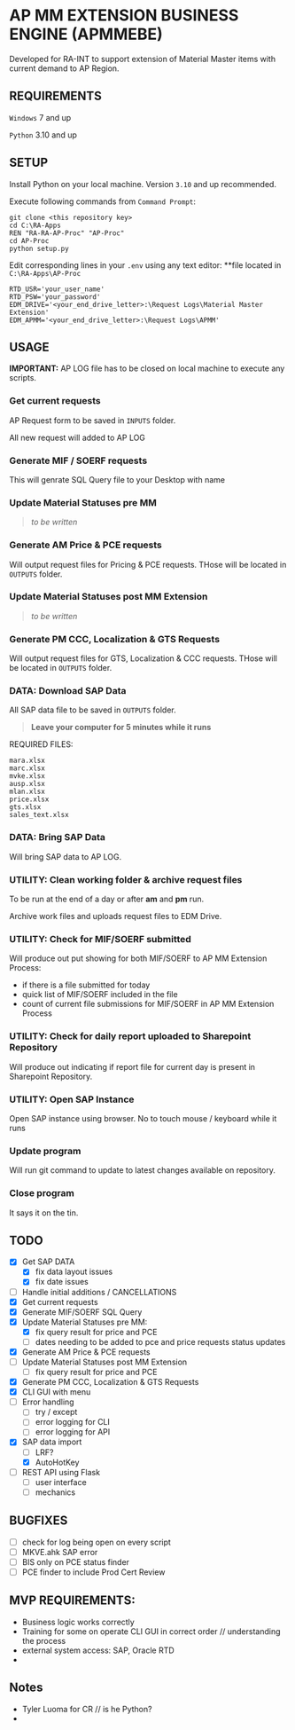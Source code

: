 # AP MM EXTENSION BUSINESS ENGINE (APMMEBE)

Developed for RA-INT to support extension of Material Master items with current demand to AP Region.

## REQUIREMENTS

`Windows` 7 and up

`Python` 3.10 and up

## SETUP

Install Python on your local machine. Version `3.10` and up recommended.

Execute following commands from `Command Prompt`:

```
git clone <this repository key>
cd C:\RA-Apps
REN "RA-RA-AP-Proc" "AP-Proc"
cd AP-Proc
python setup.py
```

Edit corresponding lines in your `.env` using any text editor:
\*\*file located in `C:\RA-Apps\AP-Proc`

```
RTD_USR='your_user_name'
RTD_PSW='your_password'
EDM_DRIVE='<your_end_drive_letter>:\Request Logs\Material Master Extension'
EDM_APMM='<your_end_drive_letter>:\Request Logs\APMM'
```

## USAGE

**IMPORTANT:** AP LOG file has to be closed on local machine to execute any scripts.

### Get current requests

AP Request form to be saved in `INPUTS` folder.

All new request will added to AP LOG

### Generate MIF / SOERF requests

This will genrate SQL Query file to your Desktop with name

### Update Material Statuses pre MM

> _to be written_

### Generate AM Price & PCE requests

Will output request files for Pricing & PCE requests. THose will be located in `OUTPUTS` folder.

### Update Material Statuses post MM Extension

> _to be written_

### Generate PM CCC, Localization & GTS Requests

Will output request files for GTS, Localization & CCC requests. THose will be located in `OUTPUTS` folder.

### DATA: Download SAP Data

All SAP data file to be saved in `OUTPUTS` folder.

> **Leave your computer for 5 minutes while it runs**

REQUIRED FILES:

```
mara.xlsx
marc.xlsx
mvke.xlsx
ausp.xlsx
mlan.xlsx
price.xlsx
gts.xlsx
sales_text.xlsx
```

### DATA: Bring SAP Data

Will bring SAP data to AP LOG.

### UTILITY: Clean working folder & archive request files

To be run at the end of a day or after **am** and **pm** run.

Archive work files and uploads request files to EDM Drive.

### UTILITY: Check for MIF/SOERF submitted

Will produce out put showing for both MIF/SOERF to AP MM Extension Process:

- if there is a file submitted for today
- quick list of MIF/SOERF included in the file
- count of current file submissions for MIF/SOERF in AP MM Extension Process

### UTILITY: Check for daily report uploaded to Sharepoint Repository

Will produce out indicating if report file for current day is present in Sharepoint Repository.

### UTILITY: Open SAP Instance

Open SAP instance using browser. No to touch mouse / keyboard while it runs

### Update program

Will run git command to update to latest changes available on repository.

### Close program

It says it on the tin.

## TODO

- [x] Get SAP DATA
  - [x] fix data layout issues
  - [x] fix date issues
- [ ] Handle initial additions / CANCELLATIONS
- [x] Get current requests
- [x] Generate MIF/SOERF SQL Query
- [x] Update Material Statuses pre MM:
  - [x] fix query result for price and PCE
  - [ ] dates needing to be added to pce and price requests status updates
- [x] Generate AM Price & PCE requests
- [ ] Update Material Statuses post MM Extension
  - [ ] fix query result for price and PCE
- [x] Generate PM CCC, Localization & GTS Requests
- [x] CLI GUI with menu
- [ ] Error handling
  - [ ] try / except
  - [ ] error logging for CLI
  - [ ] error logging for API
- [x] SAP data import
  - [ ] LRF?
  - [x] AutoHotKey
- [ ] REST API using Flask
  - [ ] user interface
  - [ ] mechanics

## BUGFIXES

- [ ] check for log being open on every script
- [ ] MKVE.ahk SAP error
- [ ] BIS only on PCE status finder
- [ ] PCE finder to include Prod Cert Review

## MVP REQUIREMENTS:

- Business logic works correctly
- Training for some on operate CLI GUI in correct order // understanding the process
- external system access: SAP, Oracle RTD
-

## Notes

- Tyler Luoma for CR // is he Python?
-
